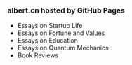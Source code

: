 ### albert.cn hosted by GitHub Pages

- Essays on Startup Life
- Essays on Fortune and Values
- Essays on Education
- Essays on Quantum Mechanics
- Book Reviews
